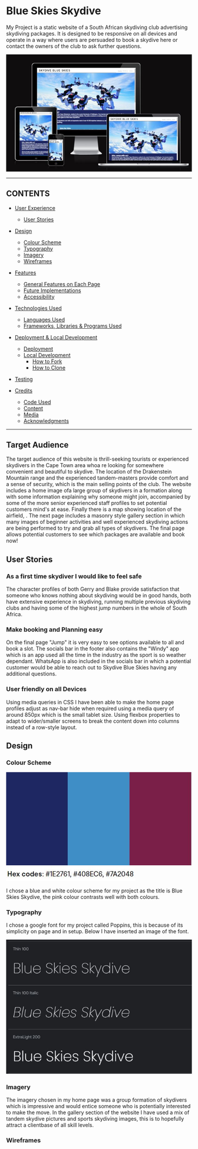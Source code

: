 # Blue Skies Skydive

My Project is a static website of a South African skydiving club advertising skydiving packages. It is designed to be responsive on all devices and operate in a way where users are persuaded to book a skydive here or contact the owners of the club to ask further questions.

![responsive on all devices image](assets/images/blueskiesresponsivepic.JPG)

---

## CONTENTS

* [User Experience](#user-experience-ux)
  * [User Stories](#user-stories)

* [Design](#design)
  * [Colour Scheme](#colour-scheme)
  * [Typography](#typography)
  * [Imagery](#imagery)
  * [Wireframes](#wireframes)

* [Features](#features)
  * [General Features on Each Page](#general-features-on-each-page)
  * [Future Implementations](#future-implementations)
  * [Accessibility](#accessibility)

* [Technologies Used](#technologies-used)
  * [Languages Used](#languages-used)
  * [Frameworks, Libraries & Programs Used](#frameworks-libraries--programs-used)

* [Deployment & Local Development](#deployment--local-development)
  * [Deployment](#deployment)
  * [Local Development](#local-development)
    * [How to Fork](#how-to-fork)
    * [How to Clone](#how-to-clone)

* [Testing](#testing)

* [Credits](#credits)
  * [Code Used](#code-used)
  * [Content](#content)
  * [Media](#media)
  * [Acknowledgments](#acknowledgments)

---
## Target Audience

The target audience of this website is thrill-seeking tourists or experienced skydivers in the Cape Town area whoa re looking for somewhere convenient and beautiful to skydive. The location of the Drakenstein Mountain range and the experienced tandem-masters provide comfort and a sense of security, which is the main selling points of the club. The website includes a home image ofa  large group of skydivers in a formation along with some information explaining why someone might join, accompanied by some of the more senior experienced staff profiles to set potential customers mind's at ease. Finally there is a map showing location of the airfield, . The next page includes a masonry style gallery section in which many images of beginner activities and well experienced skydiving actions are being performed to try and grab all types of skydivers. The final page allows potential customers to see which packages are available and book now!

## User Stories

### As a first time skydiver I would like to feel safe
The character profiles of both Gerry and Blake provide satisfaction that someone who knows nothing about skydiving would be in good hands, both have extensive experience in skydiving, running multiple previous skydiving clubs and having some of the highest jump numbers in the whole of South Africa.

### Make booking and Planning easy
On the final page "Jump" it is very easy to see options available to all and book a slot. The socials bar in the footer also contains the "Windy" app which is an app used all the time in the industry as the sport is so weather dependant. WhatsApp is also included in the socials bar in which a potential customer would be able to reach out to Skydive Blue Skies having any additional questions.

### User friendly on all Devices
Using media queries in CSS I have been able to make the home page profiles adjust as nav-bar hide when required using a media query of around 850px which is the small tablet size. Using flexbox properties to adapt to wider/smaller screens to break the content down into columns instead of a row-style layout.

## Design

### Colour Scheme

![colours](assets/images/color-scheme.jpg)<br>
![hex-codes](assets/images/hex-values.jpg)<br>

I chose a blue and white colour scheme for my project as the title is Blue Skies Skydive, the pink colour contrasts well with both colours. 

### Typography 

I chose a google font for my project called Poppins, this is because of its simplicity on page and in setup. Below I have inserted an image of the font.

![Image of typography from Google Fonts](assets/images/typography.JPG)<br>

### Imagery 

The imagery chosen in my home page was a group formation of skydivers which is impressive and would entice someone who is potentially interested to make the move. In the gallery section of the website I have used a mix of tandem skydive pictures and sports skydiving images, this is to hopefully attract a clientbase of all skill levels.

### Wireframes

